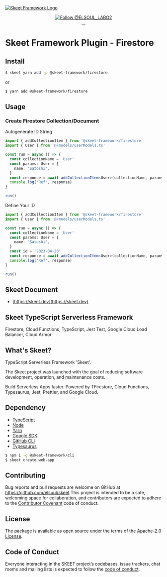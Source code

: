 <a href="https://skeet.dev">
  <img src="https://user-images.githubusercontent.com/20677823/221215449-93a7b5a8-5f33-4da8-9dd4-d0713db0a280.png" alt="Skeet Framework Logo">
</a>
<p align="center">
  <a href="https://twitter.com/intent/follow?screen_name=ELSOUL_LABO2">
    <img src="https://img.shields.io/twitter/follow/ELSOUL_LABO2.svg?label=Follow%20@ELSOUL_LABO2" alt="Follow @ELSOUL_LABO2" />
  </a>
  <br/>

  <a aria-label="npm version" href="https://www.npmjs.com/package/skeet">
    <img alt="" src="https://badgen.net/npm/v/skeet">
  </a>
  <a aria-label="Downloads Number" href="https://www.npmjs.com/package/skeet">
    <img alt="" src="https://badgen.net/npm/dt/skeet">
  </a>
  <a aria-label="License" href="https://github.com/elsoul/skeet-cli/blob/master/LICENSE.txt">
    <img alt="" src="https://badgen.net/badge/license/Apache/blue">
  </a>
    <a aria-label="Code of Conduct" href="https://github.com/elsoul/skeet-cli/blob/master/CODE_OF_CONDUCT.md">
    <img alt="" src="https://img.shields.io/badge/Contributor%20Covenant-2.1-4baaaa.svg">
  </a>
</p>

# Skeet Framework Plugin - Firestore

## Install

```bash
$ skeet yarn add -p @skeet-framework/firestore
```

or

```bash
$ yarn add @skeet-framework/firestore
```

## Usage

### Create Firestore Collection/Document

Autogenerate ID String

```typescript
import { addCollectionItem } from '@skeet-framework/firestore'
import { User } from '@/models/userModels.ts'

const run = async () => {
  const collectionName = 'User'
  const params: User = {
    name: 'Satoshi',
  }
  const response = await addCollectionItem<User>(collectionName, params)
  console.log('Ref', response)
}

run()
```

Define Your ID

```typescript
import { addCollectionItem } from '@skeet-framework/firestore'
import { User } from '@/models/userModels.ts'

const run = async () => {
  const collectionName = 'User'
  const params: User = {
    name: 'Satoshi',
  }
  const id = '2023-04-20'
  const response = await addCollectionItem<User>(collectionName, params, id)
  console.log('Ref', response)
}

run()
```

## Skeet Document

- [https://skeet.dev](https://skeet.dev)

## Skeet TypeScript Serverless Framework

Firestore, Cloud Functions, TypeScript, Jest Test, Google Cloud Load Balancer, Cloud Armor

## What's Skeet?

TypeScript Serverless Framework 'Skeet'.

The Skeet project was launched with the goal of reducing software development, operation, and maintenance costs.

Build Serverless Apps faster.
Powered by TFirestore, Cloud Functions, Typesaurus, Jest, Prettier, and Google Cloud.

## Dependency

- [TypeScript](https://www.typescriptlang.org/)
- [Node](https://nodejs.org/)
- [Yarn](https://yarnpkg.com/)
- [Google SDK](https://cloud.google.com/sdk/docs)
- [GitHub CLI](https://cli.github.com/)
- [Typesaurus](https://typesaurus.com/)

```bash
$ npm i -g @skeet-framework/cli
$ skeet create web-app
```

## Contributing

Bug reports and pull requests are welcome on GitHub at https://github.com/elsoul/skeet This project is intended to be a safe, welcoming space for collaboration, and contributors are expected to adhere to the [Contributor Covenant](http://contributor-covenant.org) code of conduct.

## License

The package is available as open source under the terms of the [Apache-2.0 License](https://www.apache.org/licenses/LICENSE-2.0).

## Code of Conduct

Everyone interacting in the SKEET project’s codebases, issue trackers, chat rooms and mailing lists is expected to follow the [code of conduct](https://github.com/elsoul/skeet-cli/blob/master/CODE_OF_CONDUCT.md).
